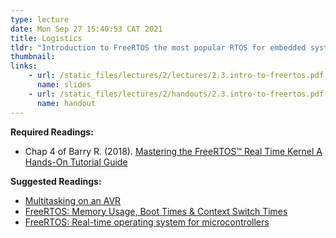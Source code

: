 ```yaml
---
type: lecture
date: Mon Sep 27 15:40:53 CAT 2021
title: Logistics
tldr: "Introduction to FreeRTOS the most popular RTOS for embedded system. FreeRTOS is an open source, real-time operating system for microcontrollers that makes small, low-power edge devices easy to program, deploy, secure, connect, and manage."
thumbnail: 
links: 
    - url: /static_files/lectures/2/lectures/2.3.intro-to-freertos.pdf
      name: slides
    - url: /static_files/lectures/2/handouts/2.3.intro-to-freertos.pdf
      name: handout
---
```

**Required Readings:**
- Chap 4 of Barry R. (2018). [Mastering the FreeRTOS™ Real Time Kernel A Hands-On Tutorial Guide](https://freertos.org/Documentation/161204_Mastering_the_FreeRTOS_Real_Time_Kernel-A_Hands-On_Tutorial_Guide.pdf)

**Suggested Readings:**
- [Multitasking on an AVR](/static_files/lectures/2/Readings/multitasking.pdf)
- [FreeRTOS: Memory Usage, Boot Times & Context Switch Times](https://www.freertos.org/FAQMem.html)
- [FreeRTOS: Real-time operating system for microcontrollers](https://aws.amazon.com/freertos/)

